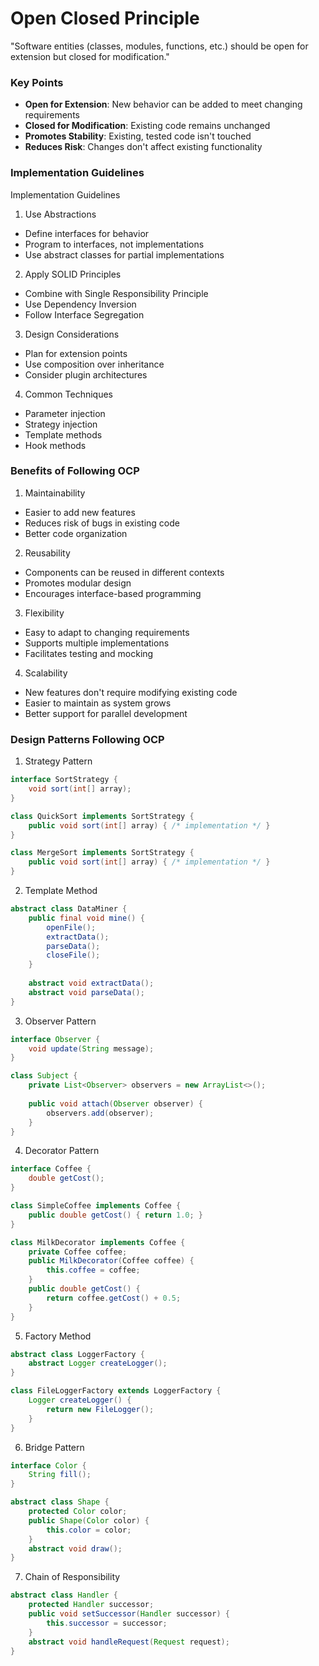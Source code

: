 # Open Closed Principle

"Software entities (classes, modules, functions, etc.) should be open for extension but closed for modification."

### Key Points

- **Open for Extension**: New behavior can be added to meet changing requirements
- **Closed for Modification**: Existing code remains unchanged
- **Promotes Stability**: Existing, tested code isn't touched
- **Reduces Risk**: Changes don't affect existing functionality

### Implementation Guidelines

Implementation Guidelines

1. Use Abstractions

- Define interfaces for behavior
- Program to interfaces, not implementations
- Use abstract classes for partial implementations


2. Apply SOLID Principles

- Combine with Single Responsibility Principle
- Use Dependency Inversion
- Follow Interface Segregation

3. Design Considerations

- Plan for extension points
- Use composition over inheritance
- Consider plugin architectures

4. Common Techniques

- Parameter injection
- Strategy injection
- Template methods
- Hook methods

### Benefits of Following OCP

1. Maintainability

- Easier to add new features
- Reduces risk of bugs in existing code
- Better code organization


2. Reusability

- Components can be reused in different contexts
- Promotes modular design
- Encourages interface-based programming


3. Flexibility

- Easy to adapt to changing requirements
- Supports multiple implementations
- Facilitates testing and mocking


4. Scalability

- New features don't require modifying existing code
- Easier to maintain as system grows
- Better support for parallel development

### Design Patterns Following OCP
1. Strategy Pattern
```java
interface SortStrategy {
    void sort(int[] array);
}

class QuickSort implements SortStrategy {
    public void sort(int[] array) { /* implementation */ }
}

class MergeSort implements SortStrategy {
    public void sort(int[] array) { /* implementation */ }
}
```
2. Template Method
```java
abstract class DataMiner {
    public final void mine() {
        openFile();
        extractData();
        parseData();
        closeFile();
    }
    
    abstract void extractData();
    abstract void parseData();
}
```
3. Observer Pattern
```java
interface Observer {
    void update(String message);
}

class Subject {
    private List<Observer> observers = new ArrayList<>();
    
    public void attach(Observer observer) {
        observers.add(observer);
    }
}
```
4. Decorator Pattern
```java
interface Coffee {
    double getCost();
}

class SimpleCoffee implements Coffee {
    public double getCost() { return 1.0; }
}

class MilkDecorator implements Coffee {
    private Coffee coffee;
    public MilkDecorator(Coffee coffee) {
        this.coffee = coffee;
    }
    public double getCost() {
        return coffee.getCost() + 0.5;
    }
}
```
5. Factory Method
```java
abstract class LoggerFactory {
    abstract Logger createLogger();
}

class FileLoggerFactory extends LoggerFactory {
    Logger createLogger() {
        return new FileLogger();
    }
}
```
6. Bridge Pattern
```java
interface Color {
    String fill();
}

abstract class Shape {
    protected Color color;
    public Shape(Color color) {
        this.color = color;
    }
    abstract void draw();
}
```
7. Chain of Responsibility
```java
abstract class Handler {
    protected Handler successor;
    public void setSuccessor(Handler successor) {
        this.successor = successor;
    }
    abstract void handleRequest(Request request);
}
```